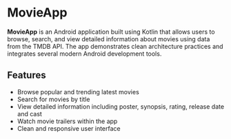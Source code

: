 # MovieApp

**MovieApp** is an Android application built using Kotlin that allows users to browse, search, and view detailed information about movies using data from the TMDB API. The app demonstrates clean architecture practices and integrates several modern Android development tools.

## Features

- Browse popular and trending latest movies
- Search for movies by title
- View detailed information including poster, synopsis, rating, release date and cast
- Watch movie trailers within the app
- Clean and responsive user interface
